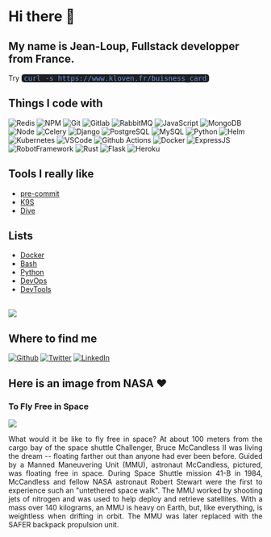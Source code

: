 <h1>Hi there 👋</h1>
<h2>My name is Jean-Loup, Fullstack developper from France.</h2>
<p>Try <span style="font-family: monospace,monospace;font-size: 1em;color: cornflowerblue;background-color: #202020;width: fit-content;padding-left: 5px;padding-right: 5px;border-radius: 5px;margin-top: 8px;">curl -s https://www.kloven.fr/buisness_card</span></p>
<h2>Things I code with</h2>
<p>
  <img alt="Redis" src="https://img.shields.io/badge/-redis-D92B21?style=flat-square&logo=redis&logoColor=white" />
  <img alt="NPM" src="https://img.shields.io/badge/-NPM-CB3837?style=flat-square&logo=npm&logoColor=white" />
  <img alt="Git" src="https://img.shields.io/badge/-Git-F05032?style=flat-square&logo=Git&logoColor=white" />
  <img alt="Gitlab" src="https://img.shields.io/badge/-Gitlab-F56A25?style=flat-square&logo=Gitlab&logoColor=white" />
  <img alt="RabbitMQ" src="https://img.shields.io/badge/-RabbitMQ-FF6600?style=flat-square&logo=RabbitMQ&logoColor=white" />
  <img alt="JavaScript" src="https://img.shields.io/badge/-JavaScript-F7DF1E?style=flat-square&logo=JavaScript&logoColor=white" />
  <img alt="MongoDB" src="https://img.shields.io/badge/-MongoDB-47A248?style=flat-square&logo=MongoDB&logoColor=white" />
  <img alt="Node" src="https://img.shields.io/badge/-Node-339933?style=flat-square&logo=Node.js&logoColor=white" />
  <img alt="Celery" src="https://img.shields.io/badge/-Celery-37814A?style=flat-square&logo=Celery&logoColor=white" />
  <img alt="Django" src="https://img.shields.io/badge/-Django-092E20?style=flat-square&logo=Django&logoColor=white" />
  <img alt="PostgreSQL" src="https://img.shields.io/badge/-PostgreSQL-336791?style=flat-square&logo=PostgreSQL&logoColor=white" />
  <img alt="MySQL" src="https://img.shields.io/badge/-MySQL-4479A1?style=flat-square&logo=MySQL&logoColor=white" />
  <img alt="Python" src="https://img.shields.io/badge/-Python-3776AB?style=flat-square&logo=Python&logoColor=white" />
  <img alt="Helm" src="https://img.shields.io/badge/-Helm-0F1689?style=flat-square&logo=helm&logoColor=white" />
  <img alt="Kubernetes" src="https://img.shields.io/badge/-Kubernetes-316CE6?style=flat-square&logo=kubernetes&logoColor=white" />
  <img alt="VSCode" src="https://img.shields.io/badge/-VSCode-007ACC?style=flat-square&logo=visual-studio-code&logoColor=white" />
  <img alt="Github Actions" src="https://img.shields.io/badge/-Github Actions-2088FF?style=flat-square&logo=github-actions&logoColor=white" />
  <img alt="Docker" src="https://img.shields.io/badge/-Docker-2496ED?style=flat-square&logo=Docker&logoColor=white" />
  <img alt="ExpressJS" src="https://img.shields.io/badge/-ExpressJS-45b8d8?style=flat-square&logo=Express&logoColor=white" />
  <img alt="RobotFramework" src="https://img.shields.io/badge/-RobotFramework-00C0B5?style=flat-square&logo=robotframework&logoColor=white" />
  <img alt="Rust" src="https://img.shields.io/badge/-Rust-0B7261?style=flat-square&logo=rust&logoColor=white" />
  <img alt="Flask" src="https://img.shields.io/badge/-Flask-000000?style=flat-square&logo=Flask&logoColor=white" />
  <img alt="Heroku" src="https://img.shields.io/badge/-Heroku-430098?style=flat-square&logo=Heroku&logoColor=white" />
</p>


<h2>Tools I really like</h2>

<ul>
<li><a href="https://pre-commit.com/" target="_blank">pre-commit</a></li>
<li><a href="https://github.com/derailed/k9s" target="_blank">K9S</a></li>
<li><a href="https://github.com/wagoodman/dive" target="_blank">Dive</a></li>
</ul>

<h2>Lists</h2>

<ul>
<li><a href="https://github.com/stars/Kl0ven/lists/docker" target="_blank">Docker</a></li>
<li><a href="https://github.com/stars/Kl0ven/lists/bash" target="_blank">Bash</a></li>
<li><a href="https://github.com/stars/Kl0ven/lists/python" target="_blank">Python</a></li>
<li><a href="https://github.com/stars/Kl0ven/lists/devops" target="_blank">DevOps</a></li>
<li><a href="https://github.com/stars/Kl0ven/lists/devtools" target="_blank">DevTools</a></li>
</ul>

<br>

<img class="fit-picture" src="https://github-readme-stats.vercel.app/api?username=kl0ven&show_icons=true&theme=radical">


<h2> Where to find me </h2>
<p>
    <a href="https://github.com/Kl0ven" target="_blank"><img alt="Github" src="https://img.shields.io/badge/GitHub-%2312100E.svg?&style=for-the-badge&logo=Github&logoColor=white" /></a> 
    <a href="https://twitter.com/Kl0ven" target="_blank"><img alt="Twitter" src="https://img.shields.io/badge/twitter-%231DA1F2.svg?&style=for-the-badge&logo=twitter&logoColor=white" /></a> 
    <a href="https://www.linkedin.com/in/jean-loup-monnier-171791113/" target="_blank"><img alt="LinkedIn" src="https://img.shields.io/badge/linkedin-%230077B5.svg?&style=for-the-badge&logo=linkedin&logoColor=white" /></a>
</p>

<h2>Here is an image from NASA ❤</h2>
<h3>To Fly Free in Space</h3>
 <img class="fit-picture" src="https://apod.nasa.gov/apod/image/2305/freeflyer_nasa_960.jpg"">


<p style="text-align: justify;">What would it be like to fly free in space?  At about 100 meters from the cargo bay of the space shuttle Challenger, Bruce McCandless II was living the dream -- floating farther out than anyone had ever been before.  Guided by a Manned Maneuvering Unit (MMU), astronaut McCandless, pictured, was floating free in space.   During Space Shuttle mission 41-B in 1984,  McCandless and fellow NASA astronaut Robert Stewart were the first to experience such an &quot;untethered space walk&quot;. The MMU worked by shooting jets of nitrogen and was used to help deploy and retrieve satellites.  With a mass over 140 kilograms, an MMU is heavy on Earth, but, like everything, is weightless when drifting in orbit. The MMU was later replaced with the SAFER backpack propulsion unit.</p>





